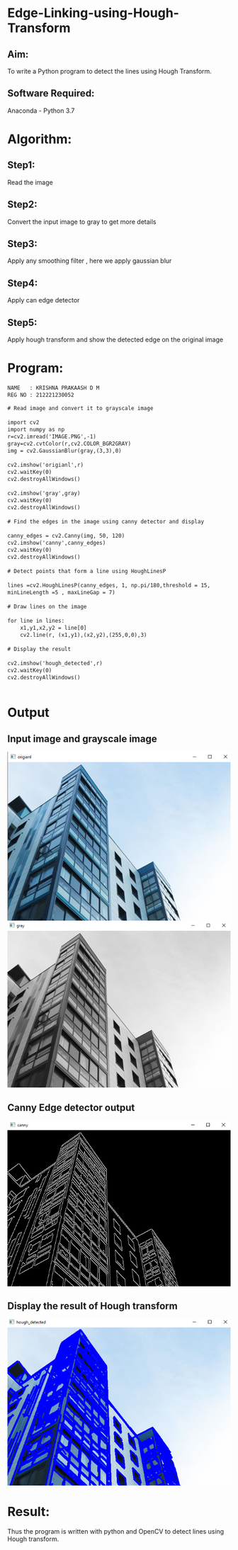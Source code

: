 # Edge-Linking-using-Hough-Transform
## Aim:
To write a Python program to detect the lines using Hough Transform.

## Software Required:
Anaconda - Python 3.7

# Algorithm:
## Step1:
Read the image

## Step2:
Convert the input image to gray to get more details

## Step3:
Apply any smoothing filter , here we apply gaussian blur

## Step4:
Apply can edge detector

## Step5:
Apply hough transform and show the detected edge on the original image


# Program:
```
NAME   : KRISHNA PRAKAASH D M
REG NO : 212221230052
```
```
# Read image and convert it to grayscale image

import cv2
import numpy as np
r=cv2.imread('IMAGE.PNG',-1)
gray=cv2.cvtColor(r,cv2.COLOR_BGR2GRAY)
img = cv2.GaussianBlur(gray,(3,3),0)

cv2.imshow('origianl',r)
cv2.waitKey(0)
cv2.destroyAllWindows()

cv2.imshow('gray',gray)
cv2.waitKey(0)
cv2.destroyAllWindows()

# Find the edges in the image using canny detector and display

canny_edges = cv2.Canny(img, 50, 120)
cv2.imshow('canny',canny_edges)
cv2.waitKey(0)
cv2.destroyAllWindows()

# Detect points that form a line using HoughLinesP

lines =cv2.HoughLinesP(canny_edges, 1, np.pi/180,threshold = 15, minLineLength =5 , maxLineGap = 7)

# Draw lines on the image

for line in lines:
    x1,y1,x2,y2 = line[0]
    cv2.line(r, (x1,y1),(x2,y2),(255,0,0),3)

# Display the result

cv2.imshow('hough_detected',r)
cv2.waitKey(0)
cv2.destroyAllWindows()


```


# Output

## Input image and grayscale image
![OUTPUT-01](IMG-01.PNG)
![OUTPUT-02](IMG-02.PNG)


## Canny Edge detector output
![OUTPUT-03](IMG-03.PNG)



## Display the result of Hough transform
![OUTPUT-04](IMG-04.PNG)


# Result:
Thus the program is written with python and OpenCV to detect lines using Hough transform. 
